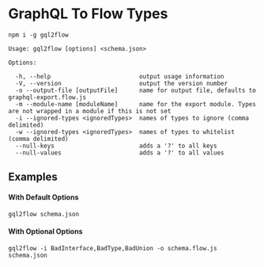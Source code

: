 # GraphQL To Flow Types

```shell
npm i -g gql2flow
```


```
Usage: gql2flow [options] <schema.json>

Options:

  -h, --help                         output usage information
  -V, --version                      output the version number
  -o --output-file [outputFile]      name for output file, defaults to graphql-export.flow.js
  -m --module-name [moduleName]      name for the export module. Types are not wrapped in a module if this is not set
  -i --ignored-types <ignoredTypes>  names of types to ignore (comma delimited)
  -w --ignored-types <ignoredTypes>  names of types to whitelist (comma delimited)
  --null-keys                        adds a '?' to all keys
  --null-values                      adds a '?' to all values
```

## Examples

#### With Default Options
```shell
gql2flow schema.json
```


#### With Optional Options
```shell
gql2flow -i BadInterface,BadType,BadUnion -o schema.flow.js schema.json
```
